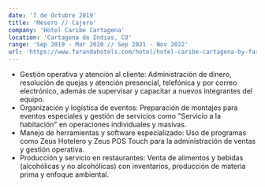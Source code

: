 ```yaml
---
date: '7 de Octubre 2019'
title: 'Mesero // Cajero'
company: 'Hotel Caribe Cartagena'
location: 'Cartagena de Indias, CO'
range: 'Sep 2019 - Mar 2020 // Sep 2021 - Nov 2022'
url: 'https://www.farandahotels.com/hotel/hotel-caribe-cartagena-by-faranda-grand'
---
```


- Gestión operativa y atención al cliente: Administración de dinero, resolución de quejas y atención presencial, telefónica y por correo electrónico, además de supervisar y capacitar a nuevos integrantes del equipo.
- Organización y logística de eventos: Preparación de montajes para eventos especiales y gestión de servicios como "Servicio a la habitación" en operaciones individuales y masivas.
- Manejo de herramientas y software especializado: Uso de programas como Zeus Hotelero y Zeus POS Touch para la administración de ventas y gestión operativa.
- Producción y servicio en restaurantes: Venta de alimentos y bebidas (alcohólicas y no alcohólicas) con inventarios, producción de materia prima y enfoque ambiental.
